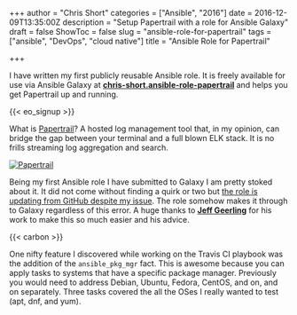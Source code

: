 +++
author = "Chris Short"
categories = ["Ansible", "2016"]
date = 2016-12-09T13:35:00Z
description = "Setup Papertrail with a role for Ansible Galaxy"
draft = false
ShowToc = false
slug = "ansible-role-for-papertrail"
tags = ["ansible", "DevOps", "cloud native"]
title = "Ansible Role for Papertrail"

+++

I have written my first publicly reusable Ansible role. It is freely available for use via Ansible Galaxy at [**chris-short.ansible-role-papertrail**](https://galaxy.ansible.com/chris-short/ansible-role-papertrail/) and helps you get Papertrail up and running.

{{< eo_signup >}}

What is [Papertrail](https://papertrailapp.com/)? A hosted log management tool that, in my opinion, can bridge the gap between your terminal and a full blown ELK stack. It is no frills streaming log aggregation and search.

[![Papertrail](https://shortcdn.com/file/chrisshort/papertrail-screenshot.png)](https://shortcdn.com/file/chrisshort/papertrail-screenshot.png)

Being my first Ansible role I have submitted to Galaxy I am pretty stoked about it. It did not come without finding a quirk or two but [the role is updating from GitHub despite my issue](https://github.com/ansible/galaxy-issues/issues/217). The role somehow makes it through to Galaxy regardless of this error. A huge thanks to [**Jeff Geerling**](http://www.jeffgeerling.com/) for his work to make this so much easier and his advice.

{{< carbon >}}

One nifty feature I discovered while working on the Travis CI playbook was the addition of the `ansible_pkg_mgr` fact. This is awesome because you can apply tasks to systems that have a specific package manager. Previously you would need to address Debian, Ubuntu, Fedora, CentOS, and on, and on separately. Three tasks covered the all the OSes I really wanted to test (apt, dnf, and yum).
